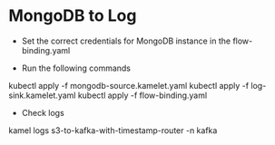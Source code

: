# MongoDB to Log

- Set the correct credentials for MongoDB instance in the flow-binding.yaml

- Run the following commands

kubectl apply -f mongodb-source.kamelet.yaml
kubectl apply -f log-sink.kamelet.yaml
kubectl apply -f flow-binding.yaml 

- Check logs

kamel logs s3-to-kafka-with-timestamp-router -n kafka
